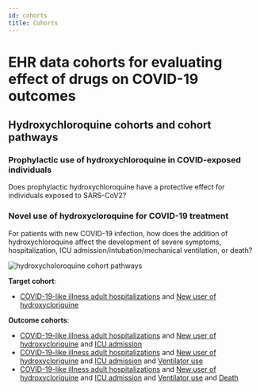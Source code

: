 ```yaml
---
id: cohorts
title: Cohorts
---
```


# EHR data cohorts for evaluating effect of drugs on COVID-19 outcomes

## Hydroxychloroquine cohorts and cohort pathways

### Prophylactic use of hydroxychloroquine in COVID-exposed individuals

Does prophylactic hydroxychloroquine have a protective effect for individuals exposed to SARS-CoV2?


### Novel use of hydroxycloroquine for COVID-19 treatment

For patients with new COVID-19 infection, how does the addition of hydroxychloroquine affect the development of severe symptoms, hospitalization, ICU admission/intubation/mechanical ventilation, or death?

![hydroxycholoroquine cohort pathways](/static/img/hydroxy_cohorts.png)

**Target cohort**:
* [COVID-19-like illness adult hospitalizations](c-19-adult-hosp) and [New user of hydroxycloriquine](c-19-new-hydroxy)

**Outcome cohorts**:
* [COVID-19-like illness adult hospitalizations](c-19-adult-hosp) and [New user of hydroxycloriquine]() and [ICU admission]()
* [COVID-19-like illness adult hospitalizations](c-19-adult-hosp) and [New user of hydroxycloriquine]() and [ICU admission]() and [Ventilator use]()
* [COVID-19-like illness adult hospitalizations](c-19-adult-hosp) and [New user of hydroxycloriquine]() and [ICU admission]() and [Ventilator use]() and [Death]()
